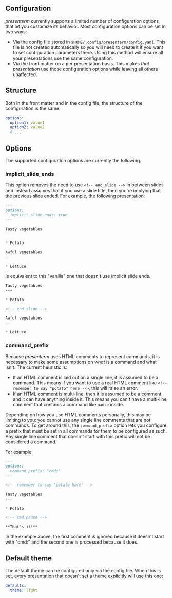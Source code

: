 ## Configuration

_presenterm_ currently supports a limited number of configuration options that let you customize its behavior. Most 
configuration options can be set in two ways:

* Via the config file stored in `$HOME/.config/presenterm/config.yaml`. This file is not created automatically so you 
  will need to create it if you want to set configuration parameters there. Using this method will ensure all your 
  presentations use the same configuration.
* Via the front matter on a per presentation basis. This makes _that presentation_ use those configuration options while 
  leaving all others unaffected.

## Structure

Both in the front matter and in the config file, the structure of the configuration is the same:

```yaml
options:
  option1: value1
  option2: value2
  # ...
```

## Options

The supported configuration options are currently the following.

### implicit_slide_ends

This option removes the need to use `<!-- end_slide -->` in between slides and instead assumes that if you use a slide 
title, then you're implying that the previous slide ended. For example, the following presentation:

```markdown
---
options:
  implicit_slide_ends: true
---

Tasty vegetables
---

* Potato

Awful vegetables
---

* Lettuce
```

Is equivalent to this "vanilla" one that doesn't use implicit slide ends.

```markdown
Tasty vegetables
---

* Potato

<!-- end_slide -->

Awful vegetables
---

* Lettuce
```

### command_prefix

Because _presenterm_ uses HTML comments to represent commands, it is necessary to make some assumptions on _what_ is a 
command and what isn't. The current heuristic is:

* If an HTML comment is laid out on a single line, it is assumed to be a command. This means if you want to use a real 
  HTML comment like `<!-- remember to say "potato" here -->`, this will raise an error.
* If an HTML comment is multi-line, then it is assumed to be a comment and it can have anything inside it. This means 
  you can't have a multi-line comment that contains a command like `pause` inside.

Depending on how you use HTML comments personally, this may be limiting to you: you cannot use any single line comments 
that are not commands. To get around this, the `command_prefix` option lets you configure a prefix that must be set in 
all commands for them to be configured as such. Any single line comment that doesn't start with this prefix will not be 
considered a command.

For example:

```markdown
---
options:
  command_prefix: "cmd:"
---

<!-- remember to say "potato here" -->

Tasty vegetables
---

* Potato

<!-- cmd:pause -->

**That's it!**
```

In the example above, the first comment is ignored because it doesn't start with "cmd:" and the second one is processed 
because it does.


## Default theme

The default theme can be configured only via the config file. When this is set, every presentation that doesn't set a 
theme explicitly will use this one:

```yaml
defaults:
  theme: light
```
